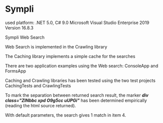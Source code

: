 # Sympli

used platform:
.NET 5.0, C# 9.0
Microsoft Visual Studio Enterprise 2019
Version 16.8.3

Sympli Web Search

Web Search is implemented in the Crawling library

The Caching library implements a simple cache for the searches

There are two application examples using the Web search: ConsoleApp and FormsApp

Caching and Crawling libraries has been tested using the two test projects CachingTests and CrawlingTests

To mark the separation between returned search result, the marker  ***div class="ZINbbc xpd O9g5cc uUPGi"*** has been determined empirically (reading the html source returned).

With default parameters, the search gives 1 match in item 4.